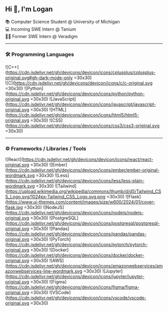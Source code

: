 ## Hi 👋, I'm Logan

📚 Computer Science Student @ University of Michigan  
💻 Incoming SWE Intern @ Tanium  
👨‍💻 Former SWE Intern @ Veradigm

---

### 🛠️ Programming Languages  
![C++](https://cdn.jsdelivr.net/gh/devicons/devicon/icons/cplusplus/cplusplus-original.svg#gh-dark-mode-only =30x30)  
![C](https://cdn.jsdelivr.net/gh/devicons/devicon/icons/c/c-original.svg =30x30)
![Python](https://cdn.jsdelivr.net/gh/devicons/devicon/icons/python/python-original.svg =30x30)
![JavaScript](https://cdn.jsdelivr.net/gh/devicons/devicon/icons/javascript/javascript-original.svg =30x30)
![HTML](https://cdn.jsdelivr.net/gh/devicons/devicon/icons/html5/html5-original.svg =30x30)
![CSS](https://cdn.jsdelivr.net/gh/devicons/devicon/icons/css3/css3-original.svg =30x30)

---

### ⚙️ Frameworks / Libraries / Tools  
![React](https://cdn.jsdelivr.net/gh/devicons/devicon/icons/react/react-original.svg =30x30)
![Ember](https://cdn.jsdelivr.net/gh/devicons/devicon/icons/ember/ember-original-wordmark.svg =30x30)
![Less](https://cdn.jsdelivr.net/gh/devicons/devicon/icons/less/less-plain-wordmark.svg =30x30)
![Tailwind](https://upload.wikimedia.org/wikipedia/commons/thumb/d/d5/Tailwind_CSS_Logo.svg/1024px-Tailwind_CSS_Logo.svg.png =30x30)
![Flask](https://www.ui-themes.com/content/images/size/w600/2024/01/cover-flask.jpg =30x30)
![NodeJS](https://cdn.jsdelivr.net/gh/devicons/devicon/icons/nodejs/nodejs-original.svg =30x30)
![PostgreSQL](https://cdn.jsdelivr.net/gh/devicons/devicon/icons/postgresql/postgresql-original.svg =30x30)
![Pandas](https://cdn.jsdelivr.net/gh/devicons/devicon/icons/pandas/pandas-original.svg =30x30)
![PyTorch](https://cdn.jsdelivr.net/gh/devicons/devicon/icons/pytorch/pytorch-original.svg =30x30)
![Docker](https://cdn.jsdelivr.net/gh/devicons/devicon/icons/docker/docker-original.svg =30x30)
![AWS](https://cdn.jsdelivr.net/gh/devicons/devicon/icons/amazonwebservices/amazonwebservices-line-wordmark.svg =30x30)
![Jupyter](https://cdn.jsdelivr.net/gh/devicons/devicon/icons/jupyter/jupyter-original.svg =30x30)
![Figma](https://cdn.jsdelivr.net/gh/devicons/devicon/icons/figma/figma-original.svg =30x30)
![VSCode](https://cdn.jsdelivr.net/gh/devicons/devicon/icons/vscode/vscode-original.svg =30x30)
